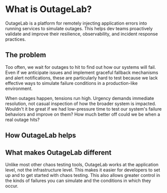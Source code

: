 # What is OutageLab?

OutageLab is a platform for remotely injecting application errors into running services to simulate outages. This helps dev teams proactively validate and improve their resilience, observability, and incident response practices.

## The problem

Too often, we wait for outages to hit to find out how our systems will fail. Even if we anticipate issues and implement graceful fallback mechanisms and alert notifications, these are particularly hard to test because we lack effective ways to simulate failure conditions in a production-like environment.

When outages happen, tensions run high. Urgency demands immediate resolution, not casual inspection of how the broader system is impacted. Wouldn't it be great if we had low-pressure time to test our system's failure behaviors and improve on them? How much better off could we be when a real outage hits?

## How OutageLab helps

## What makes OutageLab different

Unlike most other chaos testing tools, OutageLab works at the application level, not the infrastructure level. This makes it easier for developers to set up and to get started with chaos testing. This also allows greater control in the kinds of failures you can simulate and the conditions in which they occur.
